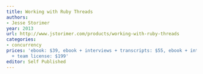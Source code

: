 ```yaml
---
title: Working with Ruby Threads
authors:
- Jesse Storimer
year: 2013
url: http://www.jstorimer.com/products/working-with-ruby-threads
categories:
- concurrency
prices: 'ebook: $39, ebook + interviews + transcripts: $55, ebook + interviews + transcripts
  + team license: $199'
editor: Self Published
---
```

